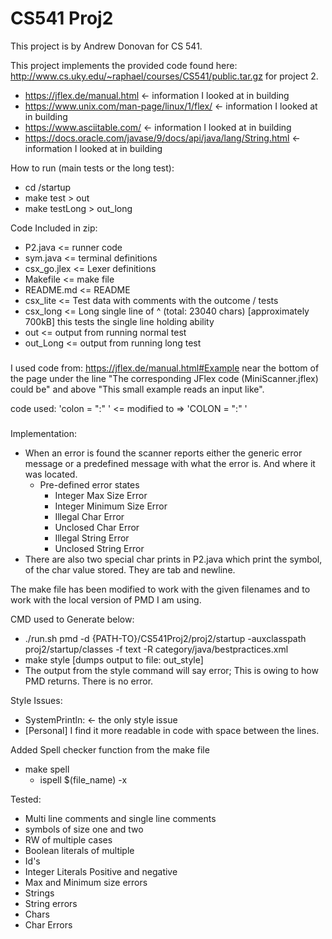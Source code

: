 # CS541 Proj2
This project is by Andrew Donovan for CS 541.

This project implements the provided code found here: http://www.cs.uky.edu/~raphael/courses/CS541/public.tar.gz for project 2.


- https://jflex.de/manual.html <- information I looked at in building
- https://www.unix.com/man-page/linux/1/flex/ <- information I looked at in building
- https://www.asciitable.com/ <- information I looked at in building
- https://docs.oracle.com/javase/9/docs/api/java/lang/String.html <- information I looked at in building


How to run (main tests or the long test):
- cd /startup
- make test > out 
- make testLong > out_long


Code Included in zip:

- P2.java 		<= runner code
- sym.java 		<= terminal definitions
- csx_go.jlex 	<= Lexer definitions
- Makefile		<= make file
- README.md 	<= README
- csx_lite		<= Test data with comments with the outcome / tests
- csx_long		<= Long single line of ^ (total: 23040 chars) [approximately 700kB] this tests the single line holding ability
- out			<= output from running normal test
- out_Long		<= output from running long test

###
I used code from: https://jflex.de/manual.html#Example near the bottom of the page under the line "The corresponding JFlex code (MiniScanner.jflex) could be" and above "This small example reads an input like". 

code used: 'colon =  ":" ' <= modified to => 'COLON 			= ":" '
###

Implementation: 
- When an error is found the scanner reports either the generic error message or a predefined message with what the error is. And where it was located.
	- Pre-defined error states
		- Integer Max Size Error
		- Integer Minimum Size Error
		- Illegal Char Error
		- Unclosed Char Error
		- Illegal String Error
		- Unclosed String Error
- There are also two special char prints in P2.java which print the symbol, of the char value stored. They are tab and newline.

The make file has been modified to work with the given filenames and to work with the local version of PMD I am using.

CMD used to Generate below:

- ./run.sh pmd -d {PATH-TO}/CS541Proj2/proj2/startup -auxclasspath proj2/startup/classes -f text -R category/java/bestpractices.xml
- make style [dumps output to file: out_style]
- The output from the style command will say error; This is owing to how PMD returns. There is no error.


Style Issues:
- SystemPrintln: <- the only style issue
- [Personal] I find it more readable in code with space between the lines.


Added Spell checker function from the make file
- make spell
	- ispell $(file_name) -x

Tested:
- Multi line comments and single line comments
- symbols of size one and two 
- RW of multiple cases
- Boolean literals of multiple
- Id's
- Integer Literals Positive and negative
- Max and Minimum size errors
- Strings
- String errors
- Chars
- Char Errors
